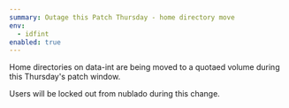 ```yaml
---
summary: Outage this Patch Thursday - home directory move
env:
  - idfint
enabled: true
---
```


Home directories on data-int are being moved to a quotaed volume during this Thursday's patch window.

Users will be locked out from nublado during this change.

